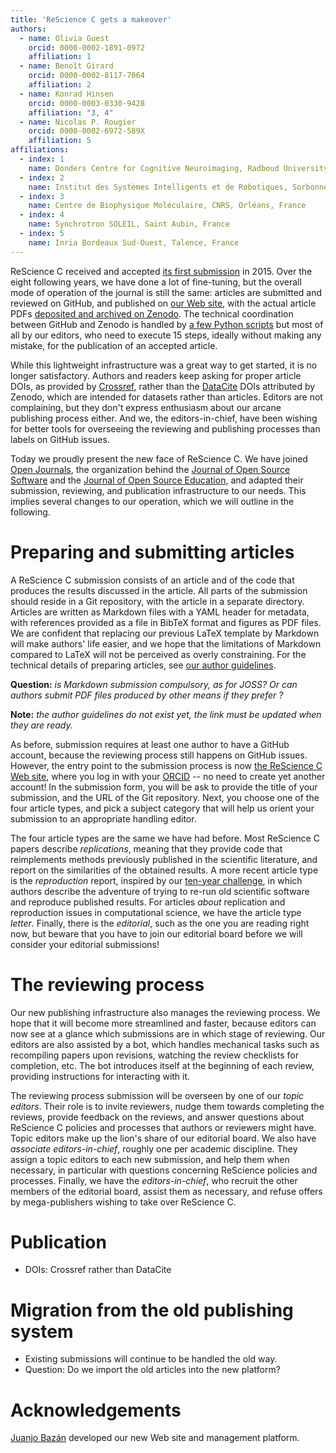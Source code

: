 ```yaml
---
title: 'ReScience C gets a makeover'
authors:
  - name: Olivia Guest
    orcid: 0000-0002-1891-0972
    affiliation: 1
  - name: Benoît Girard
    orcid: 0000-0002-8117-7064
    affiliation: 2
  - name: Konrad Hinsen
    orcid: 0000-0003-0330-9428
    affiliation: "3, 4"
  - name: Nicolas P. Rougier
    orcid: 0000-0002-6972-589X
    affiliation: 5
affiliations:
  - index: 1
    name: Donders Centre for Cognitive Neuroimaging, Radboud University, Nijmegen, Netherlands
  - index: 2
    name: Institut des Systèmes Intelligents et de Robotiques, Sorbonne Université & CNRS, Paris, France
  - index: 3
    name: Centre de Biophysique Moléculaire, CNRS, Orléans, France
  - index: 4
    name: Synchrotron SOLEIL, Saint Aubin, France
  - index: 5
    name: Inria Bordeaux Sud-Ouest, Talence, France
---
```


ReScience C received and accepted [its first submission](https://github.com/ReScience/ReScience-submission/pull/3) in 2015. Over the eight following years, we have done a lot of fine-tuning, but the overall mode of operation of the journal is still the same: articles are submitted and reviewed on GitHub, and published on [our Web site](https://rescience.github.io/), with the actual article PDFs [deposited and archived on Zenodo](https://zenodo.org/search?q=keywords:%22rescience%20c%22). The technical coordination between GitHub and Zenodo is handled by [a few Python scripts](https://github.com/ReScience/articles) but most of all by our editors, who need to execute 15 steps, ideally without making any mistake, for the publication of an accepted article.

While this lightweight infrastructure was a great way to get started, it is no longer satisfactory. Authors and readers keep asking for proper article DOIs, as provided by [Crossref](https://crossref.org/), rather than the [DataCite](http://www.datacite.org/) DOIs attributed by Zenodo, which are intended for datasets rather than articles. Editors are not complaining, but they don't express enthusiasm about our arcane publishing process either. And we, the editors-in-chief, have been wishing for better tools for overseeing the reviewing and publishing processes than labels on GitHub issues.

Today we proudly present the new face of ReScience C. We have joined [Open Journals](http://www.theoj.org/), the organization behind the [Journal of Open Source Software](https://joss.theoj.org/) and the [Journal of Open Source Education](https://jose.theoj.org/), and adapted their submission, reviewing, and publication infrastructure to our needs. This implies several changes to our operation, which we will outline in the following.

# Preparing and submitting articles

A ReScience C submission consists of an article and of the code that produces the results discussed in the article. All parts of the submission should reside in a Git repository, with the article in a separate directory. Articles are written as Markdown files with a YAML header for metadata, with references provided as a file in BibTeX format and figures as PDF files. We are confident that replacing our previous LaTeX template by Markdown will make authors' life easier, and we hope that the limitations of Markdown compared to LaTeX will not be perceived as overly constraining. For the technical details of preparing articles, see [our author guidelines](https://resciencec.theoj.org/).

**Question:** *is Markdown submission compulsory, as for JOSS? Or can authors submit PDF files produced by other means if they prefer ?*

**Note:** *the author guidelines do not exist yet, the link must be updated when they are ready.*

As before, submission requires at least one author to have a GitHub account, because the reviewing process still happens on GitHub issues. However, the entry point to the submission process is now [the ReScience C Web site](https://resciencec.theoj.org/), where you log in with your [ORCID](https://orcid.org/) -- no need to create yet another account! In the submission form, you will be ask to provide the title of your submission, and the URL of the Git repository. Next, you choose one of the four article types, and pick a subject category that will help us orient your submission to an appropriate handling editor.

The four article types are the same we have had before. Most ReScience C papers describe *replications*, meaning that they provide code that reimplements methods previously published in the scientific literature, and report on the similarities of the obtained results. A more recent article type is the *reproduction* report, inspired by our [ten-year challenge](http://rescience.github.io/ten-years/), in which authors describe the adventure of trying to re-run old scientific software and reproduce published results. For articles *about* replication and reproduction issues in computational science, we have the article type *letter*. Finally, there is the *editorial*, such as the one you are reading right now, but beware that you have to join our editorial board before we will consider your editorial submissions!

# The reviewing process

Our new publishing infrastructure also manages the reviewing process. We hope that it will become more streamlined and faster, because editors can now see at a glance which submissions are in which stage of reviewing. Our editors are also assisted by a bot, which handles mechanical tasks such as recompiling papers upon revisions, watching the review checklists for completion, etc. The bot introduces itself at the beginning of each review, providing instructions for interacting with it.

The reviewing process submission will be overseen by one of our *topic editors*. Their role is to invite reviewers, nudge them towards completing the reviews, provide feedback on the reviews, and answer questions about ReScience C policies and processes that authors or reviewers might have. Topic editors make up the lion's share of our editorial board. We also have *associate editors-in-chief*, roughly one per academic discipline. They assign a topic editors to each new submission, and help them when necessary, in particular with questions concerning ReScience policies and processes. Finally, we have the *editors-in-chief*, who recruit the other members of the editorial board, assist them as necessary, and refuse offers by mega-publishers wishing to take over ReScience C.

# Publication

- DOIs: Crossref rather than DataCite

# Migration from the old publishing system

- Existing submissions will continue to be handled the old way.
- Question: Do we import the old articles into the new platform?

# Acknowledgements

[Juanjo Bazán](https://github.com/xuanxu) developed our new Web site and management platform.

